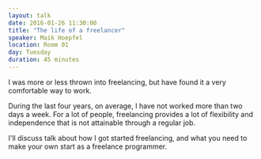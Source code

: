 ```yaml
---
layout: talk
date: 2016-01-26 11:30:00
title: "The life of a freelancer"
speaker: Maik Hoepfel
location: Room 01
day: Tuesday
duration: 45 minutes
---
```


I was more or less thrown into freelancing, but have found it a very comfortable way to work.

During the last four years, on average, I have not worked more than two days a week. For a lot of people, freelancing provides a lot of flexibility and independence that is not attainable through a regular job.

I'll discuss talk about how I got started freelancing, and what you need to make your own start as a freelance programmer.
